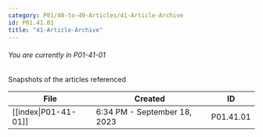 ```yaml
---
category: P01/40-to-49-Articles/41-Article-Archive
id: P01.41.01
title: "41-Article-Archive"
---
```

###### You are currently in P01-41-01

Snapshots of the articles referenced

| File                                                                                                    | Created                      | ID        |
| ------------------------------------------------------------------------------------------------------- | ---------------------------- | --------- |
| [[index\|P01-41-01]] | 6:34 PM - September 18, 2023 | P01.41.01 |


